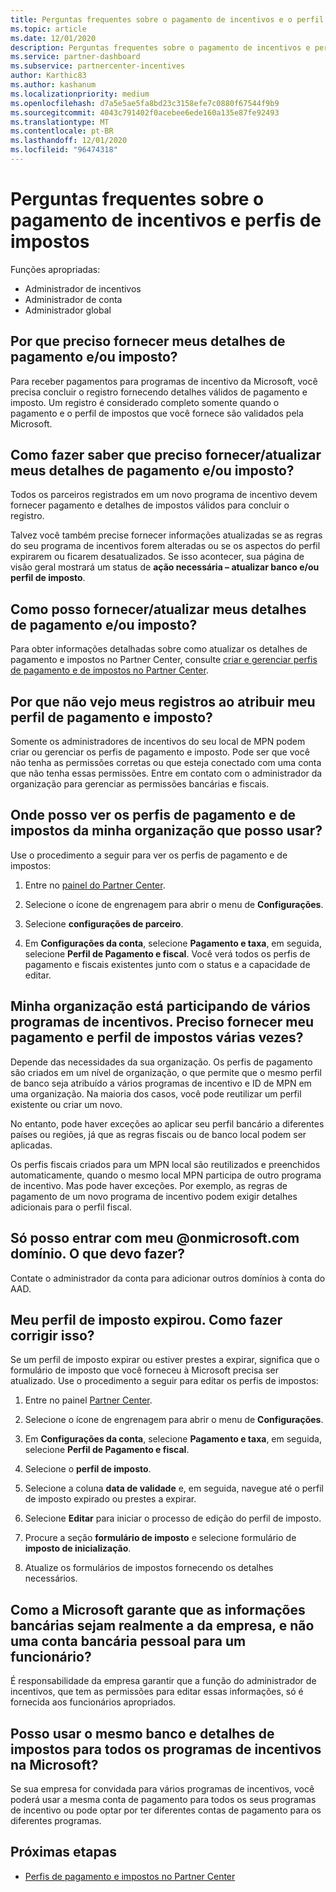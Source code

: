 ```yaml
---
title: Perguntas frequentes sobre o pagamento de incentivos e o perfil fiscal
ms.topic: article
ms.date: 12/01/2020
description: Perguntas frequentes sobre o pagamento de incentivos e perfis de impostos. As perguntas incluem por que você não pode ver seus perfis de pagamento e de impostos e o que fazer a respeito.
ms.service: partner-dashboard
ms.subservice: partnercenter-incentives
author: Karthic83
ms.author: kashanum
ms.localizationpriority: medium
ms.openlocfilehash: d7a5e5ae5fa8bd23c3158efe7c0880f67544f9b9
ms.sourcegitcommit: 4043c791402f0acebee6ede160a135e87fe92493
ms.translationtype: MT
ms.contentlocale: pt-BR
ms.lasthandoff: 12/01/2020
ms.locfileid: "96474318"
---
```

# <a name="frequently-asked-questions-regarding-incentives-payout-and-tax-profiles"></a>Perguntas frequentes sobre o pagamento de incentivos e perfis de impostos

Funções apropriadas:

- Administrador de incentivos
- Administrador de conta
- Administrador global

## <a name="why-do-i-need-to-provide-my-payout-andor-tax-details"></a>Por que preciso fornecer meus detalhes de pagamento e/ou imposto?

Para receber pagamentos para programas de incentivo da Microsoft, você precisa concluir o registro fornecendo detalhes válidos de pagamento e imposto. Um registro é considerado completo somente quando o pagamento e o perfil de impostos que você fornece são validados pela Microsoft.

## <a name="how-do-i-know-that-i-need-to-provideupdate-my-payout-andor-tax-details"></a>Como fazer saber que preciso fornecer/atualizar meus detalhes de pagamento e/ou imposto?

Todos os parceiros registrados em um novo programa de incentivo devem fornecer pagamento e detalhes de impostos válidos para concluir o registro.

Talvez você também precise fornecer informações atualizadas se as regras do seu programa de incentivos forem alteradas ou se os aspectos do perfil expirarem ou ficarem desatualizados. Se isso acontecer, sua página de visão geral mostrará um status de **ação necessária – atualizar banco e/ou perfil de imposto**.

## <a name="how-do-i-provide-update-my-payout-and-or-tax-details"></a>Como posso fornecer/atualizar meus detalhes de pagamento e/ou imposto?

Para obter informações detalhadas sobre como atualizar os detalhes de pagamento e impostos no Partner Center, consulte [criar e gerenciar perfis de pagamento e de impostos no Partner Center](./incentives-create-and-manage-your-payout-and-tax-profiles.md).

## <a name="why-dont-i-see-my-enrollments-when-i-go-to-assign-my-payout-and-tax-profile"></a>Por que não vejo meus registros ao atribuir meu perfil de pagamento e imposto?

Somente os administradores de incentivos do seu local de MPN podem criar ou gerenciar os perfis de pagamento e imposto. Pode ser que você não tenha as permissões corretas ou que esteja conectado com uma conta que não tenha essas permissões. Entre em contato com o administrador da organização para gerenciar as permissões bancárias e fiscais.

## <a name="where-can-i-see-the-payout-and-tax-profiles-for-my-organization-that-i-can-use"></a>Onde posso ver os perfis de pagamento e de impostos da minha organização que posso usar?

Use o procedimento a seguir para ver os perfis de pagamento e de impostos:

1. Entre no [painel do Partner Center](https://partner.microsoft.com/dashboard).

2. Selecione o ícone de engrenagem para abrir o menu de **Configurações**.

3. Selecione **configurações de parceiro**.

4. Em **Configurações da conta**, selecione **Pagamento e taxa**, em seguida, selecione **Perfil de Pagamento e fiscal**. Você verá todos os perfis de pagamento e fiscais existentes junto com o status e a capacidade de editar.

## <a name="my-organization-is-participating-in-multiple-incentive-programs-do-i-need-to-provide-my-payment-and-tax-profile-multiple-times"></a>Minha organização está participando de vários programas de incentivos. Preciso fornecer meu pagamento e perfil de impostos várias vezes?

Depende das necessidades da sua organização. Os perfis de pagamento são criados em um nível de organização, o que permite que o mesmo perfil de banco seja atribuído a vários programas de incentivo e ID de MPN em uma organização. Na maioria dos casos, você pode reutilizar um perfil existente ou criar um novo.

No entanto, pode haver exceções ao aplicar seu perfil bancário a diferentes países ou regiões, já que as regras fiscais ou de banco local podem ser aplicadas.

Os perfis fiscais criados para um MPN local são reutilizados e preenchidos automaticamente, quando o mesmo local MPN participa de outro programa de incentivo. Mas pode haver exceções. Por exemplo, as regras de pagamento de um novo programa de incentivo podem exigir detalhes adicionais para o perfil fiscal.  

## <a name="im-only-able-to-sign-in-with-my-onmicrosoftcom-domain-what-should-i-do"></a>Só posso entrar com meu @onmicrosoft.com domínio. O que devo fazer?

Contate o administrador da conta para adicionar outros domínios à conta do AAD.

## <a name="my-tax-profile-has-expired-how-do-i-fix-this"></a>Meu perfil de imposto expirou. Como fazer corrigir isso?

Se um perfil de imposto expirar ou estiver prestes a expirar, significa que o formulário de imposto que você forneceu à Microsoft precisa ser atualizado. Use o procedimento a seguir para editar os perfis de impostos:

1. Entre no painel [Partner Center](https://partner.microsoft.com/dashboard/).

2. Selecione o ícone de engrenagem para abrir o menu de **Configurações**.

3. Em **Configurações da conta**, selecione **Pagamento e taxa**, em seguida, selecione **Perfil de Pagamento e fiscal**.

4. Selecione o **perfil de imposto**.

5. Selecione a coluna **data de validade** e, em seguida, navegue até o perfil de imposto expirado ou prestes a expirar.

6. Selecione **Editar** para iniciar o processo de edição do perfil de imposto.

7. Procure a seção **formulário de imposto** e selecione formulário de **imposto de inicialização**.

8. Atualize os formulários de impostos fornecendo os detalhes necessários.

## <a name="how-does-microsoft-ensure-that-the-bank-information-is-indeed-that-of-the-company-and-not-a-personal-bank-account-for-an-employee"></a>Como a Microsoft garante que as informações bancárias sejam realmente a da empresa, e não uma conta bancária pessoal para um funcionário?

É responsabilidade da empresa garantir que a função do administrador de incentivos, que tem as permissões para editar essas informações, só é fornecida aos funcionários apropriados.

## <a name="can-i-use-the-same-bank-and-tax-details-for-all-incentive-programs-at-microsoft"></a>Posso usar o mesmo banco e detalhes de impostos para todos os programas de incentivos na Microsoft?

Se sua empresa for convidada para vários programas de incentivos, você poderá usar a mesma conta de pagamento para todos os seus programas de incentivo ou pode optar por ter diferentes contas de pagamento para os diferentes programas.

## <a name="next-steps"></a>Próximas etapas

- [Perfis de pagamento e impostos no Partner Center](incentives-create-and-manage-your-payout-and-tax-profiles.md)